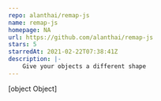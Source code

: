 ```yaml
---
repo: alanthai/remap-js
name: remap-js
homepage: NA
url: https://github.com/alanthai/remap-js
stars: 5
starredAt: 2021-02-22T07:38:41Z
description: |-
    Give your objects a different shape
---
```


[object Object]
